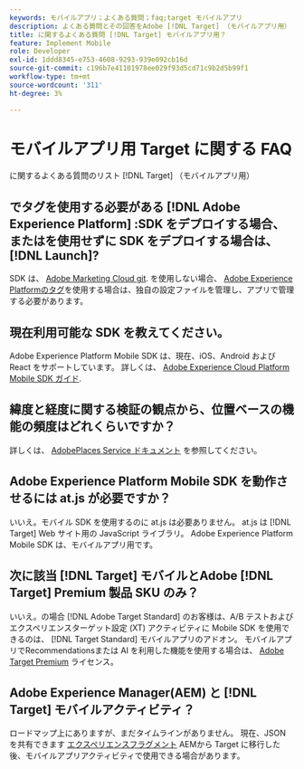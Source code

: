 ```yaml
---
keywords: モバイルアプリ；よくある質問；faq;target モバイルアプリ
description: よくある質問とその回答をAdobe [!DNL Target] （モバイルアプリ用）
title: に関するよくある質問 [!DNL Target] モバイルアプリ用？
feature: Implement Mobile
role: Developer
exl-id: 1ddd8345-e753-4608-9293-939e092cb16d
source-git-commit: c196b7e41101978ee029f93d5cd71c9b2d5b99f1
workflow-type: tm+mt
source-wordcount: '311'
ht-degree: 3%

---
```


# モバイルアプリ用 Target に関する FAQ

に関するよくある質問のリスト [!DNL Target] （モバイルアプリ用）

## でタグを使用する必要がある [!DNL Adobe Experience Platform] :SDK をデプロイする場合、またはを使用せずに SDK をデプロイする場合は、 [!DNL Launch]?

SDK は、 [Adobe Marketing Cloud git](https://github.com/Adobe-Marketing-Cloud/acp-sdks/). を使用しない場合、 [Adobe Experience Platformのタグ](https://experienceleague.adobe.com/docs/experience-platform/tags/home.html?lang=ja)を使用する場合は、独自の設定ファイルを管理し、アプリで管理する必要があります。

## 現在利用可能な SDK を教えてください。

Adobe Experience Platform Mobile SDK は、現在、iOS、Android および React をサポートしています。 詳しくは、 [Adobe Experience Cloud Platform Mobile SDK ガイド](https://aep-sdks.gitbook.io/docs/).

## 緯度と経度に関する検証の観点から、位置ベースの機能の頻度はどれくらいですか？

詳しくは、 [AdobePlaces Service ドキュメント](https://experienceleague.adobe.com/docs/places/using/home.html) を参照してください。

## Adobe Experience Platform Mobile SDK を動作させるには at.js が必要ですか？

いいえ。モバイル SDK を使用するのに at.js は必要ありません。 at.js は [!DNL Target] Web サイト用の JavaScript ライブラリ。 Adobe Experience Platform Mobile SDK は、モバイルアプリ用です。

## 次に該当 [!DNL Target] モバイルとAdobe [!DNL Target] Premium 製品 SKU のみ？

いいえ。の場合 [!DNL Adobe Target Standard] のお客様は、A/B テストおよびエクスペリエンスターゲット設定 (XT) アクティビティに Mobile SDK を使用できるのは、 [!DNL Target Standard] モバイルアプリのアドオン。 モバイルアプリでRecommendationsまたは AI を利用した機能を使用する場合は、 [Adobe Target Premium](/help/main/c-intro/intro.md#premium) ライセンス。

## Adobe Experience Manager(AEM) と [!DNL Target] モバイルアクティビティ？

ロードマップ上にありますが、まだタイムラインがありません。 現在、JSON を共有できます [エクスペリエンスフラグメント](/help/main/c-experiences/c-manage-content/aem-experience-fragments.md) AEMから Target に移行した後、モバイルアプリアクティビティで使用できる場合があります。
